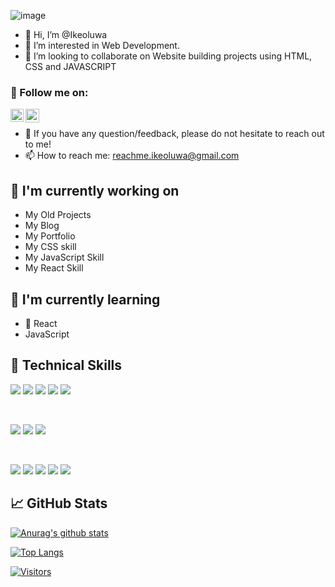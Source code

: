 ![image](https://media-exp1.licdn.com/dms/image/C5616AQG6vmp7FNpnew/profile-displaybackgroundimage-shrink_350_1400/0/1649217102385?e=1669852800&v=beta&t=K_VoriC__EmvZkHVLHgg4KtNbbB1YmZhYBpRFXbBqXU)
- 👋 Hi, I’m @Ikeoluwa
- 👀 I’m interested in Web Development.
- 💞️ I’m looking to collaborate on Website building projects using HTML, CSS and JAVASCRIPT



<!---
Ikeoluwa is a ✨ special ✨ repository because its `README.md` (this file) appears on your GitHub profile.
You can click the Preview link to take a look at your changes.
--->


### 🤝 Follow me on:
<a href="https://www.linkedin.com/in/ikeoluwa-ashade/"><img align="left" src="https://raw.githubusercontent.com/yushi1007/yushi1007/main/images/linkedin.svg" alt="Ikeoluwa Ashade | LinkedIn" width="21px"/></a>

<a href="https://twitter.com/IkeoluwaAshade"><img align="left" alt="IKeoluwa Ashade  | Twitter" width="22px" src="https://cdn.jsdelivr.net/npm/simple-icons@v3/icons/twitter.svg" /></a>

<!-- <a href="https://instagram.com/IkeoluwaAshade"><img align="left" src="https://raw.githubusercontent.com/IkeoluwaAshade/IkeoluwaAshade/main/images/instagram.svg" alt="Ikeoluwa Ashade | Instagram" width="21px"/></a> -->
<!-- <a href="https://yushi95.medium.com/"><img align="left" src="https://raw.githubusercontent.com/IkeoluwaAshade/IkeoluwaAshade/main/images/medium.svg" alt="Ikeoluwa Ashade | Medium" width="21px"/></a> -->


</br>


- 💬 If you have any question/feedback, please do not hesitate to reach out to me!
- 📫 How to reach me: reachme.ikeoluwa@gmail.com

## 🔭 I'm currently working on

- My Old Projects
- My Blog
- My Portfolio
- My CSS skill
- My JavaScript Skill
- My React Skill

## 🌱 I'm currently learning

- 📱 React
- JavaScript



## 💼 Technical Skills

![](https://img.shields.io/badge/Code-HTML5-informational?style=flat&logo=HTML5&color=E34F26)
![](https://img.shields.io/badge/Code-CSS3-informational?style=flat&logo=CSS3&color=white)
![](https://img.shields.io/badge/Code-JavaScript-informational?style=flat&logo=JavaScript&color=F7DF1E)
![](https://img.shields.io/badge/Code-React-informational?style=flat&logo=react&color=61DAFB)
![](https://img.shields.io/badge/Code-Wordpress-informational?style=flat&logo=Wordpress&color=lightgreen)


</br>

![](https://img.shields.io/badge/Style-Bootstrap-informational?style=flat&logo=Bootstrap&color=7952B3)
![](https://img.shields.io/badge/Style-CSS3-informational?style=flat&logo=CSS3&color=1572B6)
![](https://img.shields.io/badge/Style-styled--components-informational?style=flat&logo=styled-components&color=DB7093)

</br>

![](https://img.shields.io/badge/Tools-Figma-informational?style=flat&logo=Figma&color=F24E1E)
![](https://img.shields.io/badge/Tools-NPM-informational?style=flat&logo=NPM&color=CB3837)
![](https://img.shields.io/badge/Tools-Netlify-informational?style=flat&logo=netlify&color=00C7B7)
![](https://img.shields.io/badge/Tools-Git-informational?style=flat&logo=Git&color=F05032)
![](https://img.shields.io/badge/Tools-GitHub-informational?style=flat&logo=GitHub&color=181717)


## 📈 GitHub Stats 

[![Anurag's github stats](https://github-readme-stats.vercel.app/api?username=IkeoluwaAshade)](https://github.com/IkeoluwaAshade)

[![Top Langs](https://github-readme-stats.vercel.app/api/top-langs/?username=IkeoluwaAshade&layout=compact)](https://github.com/IkeoluwaAshade)

[![Visitors](https://visitor-badge.glitch.me/badge?page_id=IkeoluwaAshade.IkeoluwaAshade)](https://www.IkeoluwaAshade.dev/)

